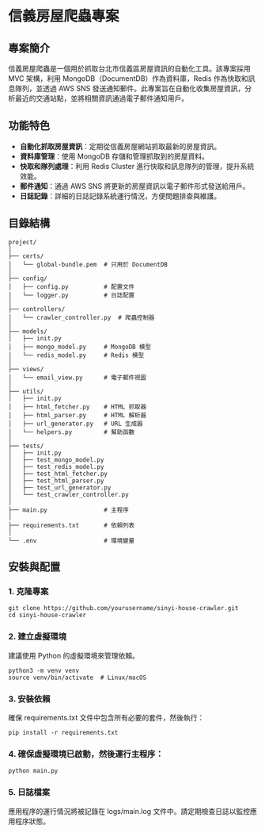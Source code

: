 # 信義房屋爬蟲專案

## 專案簡介

信義房屋爬蟲是一個用於抓取台北市信義區房屋資訊的自動化工具。該專案採用 MVC 架構，利用 MongoDB（DocumentDB）作為資料庫，Redis 作為快取和訊息隊列，並透過 AWS SNS 發送通知郵件。此專案旨在自動化收集房屋資訊，分析最近的交通站點，並將相關資訊通過電子郵件通知用戶。

## 功能特色

- **自動化抓取房屋資訊**：定期從信義房屋網站抓取最新的房屋資訊。
- **資料庫管理**：使用 MongoDB 存儲和管理抓取到的房屋資料。
- **快取和隊列處理**：利用 Redis Cluster 進行快取和訊息隊列的管理，提升系統效能。
- **郵件通知**：通過 AWS SNS 將更新的房屋資訊以電子郵件形式發送給用戶。
- **日誌記錄**：詳細的日誌記錄系統運行情況，方便問題排查與維護。

## 目錄結構
```
project/
│
├── certs/
│   └── global-bundle.pem  # 只用於 DocumentDB
│
├── config/
│   ├── config.py          # 配置文件
│   └── logger.py          # 日誌配置
│
├── controllers/
│   └── crawler_controller.py  # 爬蟲控制器
│
├── models/
│   ├── init.py
│   ├── mongo_model.py     # MongoDB 模型
│   └── redis_model.py     # Redis 模型
│
├── views/
│   └── email_view.py      # 電子郵件視圖
│
├── utils/
│   ├── init.py
│   ├── html_fetcher.py    # HTML 抓取器
│   ├── html_parser.py     # HTML 解析器
│   ├── url_generator.py   # URL 生成器
│   └── helpers.py         # 幫助函數
│
├── tests/
│   ├── init.py
│   ├── test_mongo_model.py
│   ├── test_redis_model.py
│   ├── test_html_fetcher.py
│   ├── test_html_parser.py
│   ├── test_url_generator.py
│   └── test_crawler_controller.py
│
├── main.py                # 主程序
│
├── requirements.txt       # 依賴列表
│
└── .env                   # 環境變量
```

## 安裝與配置

### 1. 克隆專案

```
git clone https://github.com/yourusername/sinyi-house-crawler.git
cd sinyi-house-crawler
```

### 2. 建立虛擬環境
建議使用 Python 的虛擬環境來管理依賴。

```
python3 -m venv venv
source venv/bin/activate  # Linux/macOS
```

### 3. 安裝依賴

確保 requirements.txt 文件中包含所有必要的套件，然後執行：
```
pip install -r requirements.txt
```

### 4. 確保虛擬環境已啟動，然後運行主程序：

```
python main.py
```

### 5. 日誌檔案
應用程序的運行情況將被記錄在 logs/main.log 文件中。請定期檢查日誌以監控應用程序狀態。
